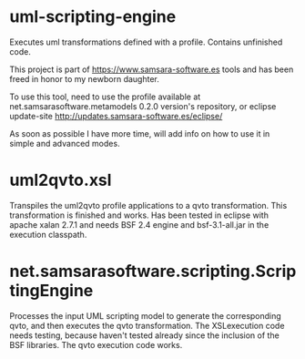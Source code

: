 # uml-scripting-engine
Executes uml transformations defined with a profile.
Contains unfinished code.

This project is part of https://www.samsara-software.es tools and has been freed in honor to my newborn daughter.

To use this tool, need to use the profile available at net.samsarasoftware.metamodels 0.2.0 version's repository, or eclipse update-site http://updates.samsara-software.es/eclipse/

As soon as possible I have more time, will add info on how to use it in simple and advanced modes.





# uml2qvto.xsl
Transpiles the uml2qvto profile applications to a qvto transformation.
This transformation is finished and works.
Has been tested in eclipse with apache xalan 2.7.1 and needs BSF 2.4 engine and bsf-3.1-all.jar in the execution classpath.


# net.samsarasoftware.scripting.ScriptingEngine
Processes the input UML scripting model to generate the corresponding qvto, and then executes the qvto transformation.
The XSLexecution code needs testing, because haven't tested already since the inclusion of the BSF libraries.
The qvto execution code works.


